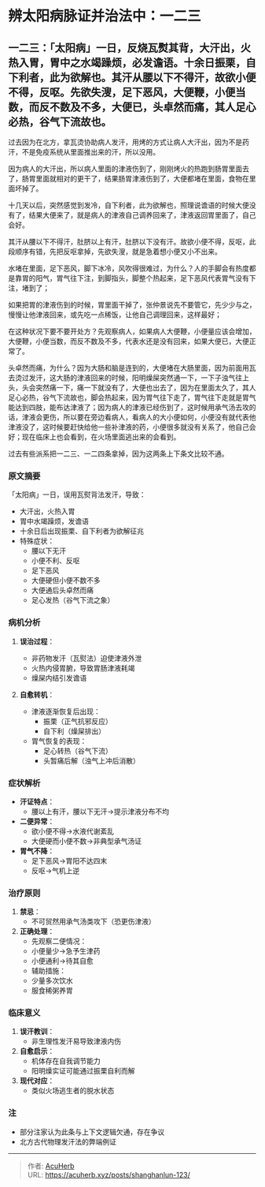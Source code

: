 # 辨太阳病脉证并治法中：一二三


## 一二三：「太阳病」一日，反烧瓦熨其背，大汗出，火热入胃，胃中之水竭躁烦，必发谵语。十余日振栗，自下利者，此为欲解也。其汗从腰以下不得汗，故欲小便不得，反呕。先欲失溲，足下恶风，大便鞭，小便当数，而反不数及不多，大便已，头卓然而痛，其人足心必热，谷气下流故也。

<!--more-->

过去因为在北方，拿瓦烫协助病人发汗，用烤的方式让病人大汗出，因为不是药汗，不是免疫系统从里面推出来的汗，所以没用。

因为病人的大汗出，所以病人里面的津液伤到了，刚刚烤火的热跑到肠胃里面去了，肠胃里面就相对的更干了，结果肠胃津液伤到了，大便都堵在里面，食物在里面坏掉了。

十几天以后，突然感觉到发冷，自下利者，此为欲解也，照理说谵语的时候大便没有了，结果大便来了，就是病人的津液自己调养回来了，津液返回胃里面了，自己会好。

其汗从腰以下不得汗，肚脐以上有汗，肚脐以下没有汗。故欲小便不得，反呕，此段顺序有错，先把反呕拿掉，先欲失溲，就是急着想小便又小不出来。

水堵在里面，足下恶风，脚下冰冷，风吹得很难过，为什么？人的手脚会有热度都是靠胃的阳气，胃气往下注，到脚指头，脚整个热起来，足下恶风代表胃气没有下注，堵到了；

如果把胃的津液伤到的时候，胃里面干掉了，张仲景说先不要管它，先少少与之，慢慢让他津液回来，或先吃一点稀饭，让他自己调理回来，这样最好；

在这种状况下要不要开处方？先观察病人，如果病人大便鞭，小便量应该会增加，大便鞭，小便当数，而反不数及不多，代表水还是没有回来，如果大便已，大便正常了。

头卓然而痛，为什么？因为大肠和脑是连到的，大便堵在大肠里面，因为前面用瓦去烫过发汗，这大肠的津液回来的时候，阳明燥屎突然通一下，一下子浊气往上头，头会突然痛一下，痛一下就没有了，大便也出去了，因为在里面太久了，其人足心必热，谷气下流故也，脚会热起来，因为胃气往下走了，胃气往下走就是胃气能达到四肢，能布达津液了；因为病人的津液已经伤到了，这时候用承气汤去攻的话，津液会更伤，所以要在旁边看病人，看病人的大小便如何，小便没有就代表他津液没了，这时候要赶快给他一些补津液的药，小便很多就没有关系了，他自己会好；现在临床上也会看到，在火场里面逃出来的会看到。

过去有些派系把一二三、一二四条拿掉，因为这两条上下条文比较不通。

### 原文摘要
「太阳病」一日，误用瓦熨背法发汗，导致：
- 大汗出，火热入胃
- 胃中水竭躁烦，发谵语
- 十余日后出现振栗、自下利者为欲解征兆
- 特殊症状：
  * 腰以下无汗
  * 小便不利、反呕
  * 足下恶风
  * 大便硬但小便不数不多
  * 大便通后头卓然而痛
  * 足心发热（谷气下流之象）

### 病机分析
1. **误治过程**：
   - 非药物发汗（瓦熨法）迫使津液外泄
   - 火热内侵胃腑，导致胃肠津液耗竭
   - 燥屎内结引发谵语

2. **自愈转机**：
   - 津液逐渐恢复后出现：
     * 振栗（正气抗邪反应）
     * 自下利（燥屎排出）
   - 胃气恢复的表现：
     * 足心转热（谷气下流）
     * 头暂痛后解（浊气上冲后消散）

### 症状解析
- **汗证特点**：
  - 腰以上有汗，腰以下无汗→提示津液分布不均
- **二便异常**：
  - 欲小便不得→水液代谢紊乱
  - 大便硬而小便不数→非典型承气汤证
- **胃气不降**：
  - 足下恶风→胃阳不达四末
  - 反呕→气机上逆

### 治疗原则
1. **禁忌**：
   - 不可贸然用承气汤类攻下（恐更伤津液）
2. **正确处理**：
   - 先观察二便情况：
    - 小便量少→急予生津药
    - 小便通利→待其自愈
   - 辅助措施：
    - 少量多次饮水
    - 服食稀粥养胃

### 临床意义
1. **误汗教训**：
   - 非生理性发汗易导致津液内伤
2. **自愈启示**：
   - 机体存在自我调节能力
   - 阳明燥实证可能通过振栗自利而解
3. **现代对应**：
   - 类似火场逃生者的脱水状态

### 注
- 部分注家认为此条与上下文逻辑欠通，存在争议
- 北方古代物理发汗法的弊端例证

---

> 作者: [AcuHerb](https://acuherb.xyz)  
> URL: https://acuherb.xyz/posts/shanghanlun-123/  

